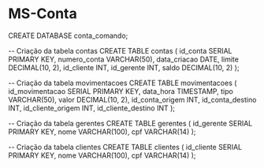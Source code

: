# MS-Conta

CREATE DATABASE conta_comando;

-- Criação da tabela contas
CREATE TABLE contas (
    id_conta SERIAL PRIMARY KEY,
    numero_conta VARCHAR(50),
    data_criacao DATE,
    limite DECIMAL(10, 2),
    id_cliente INT,
    id_gerente INT,
    saldo DECIMAL(10, 2)
);

-- Criação da tabela movimentacoes
CREATE TABLE movimentacoes (
    id_movimentacao SERIAL PRIMARY KEY,
    data_hora TIMESTAMP,
    tipo VARCHAR(50),
    valor DECIMAL(10, 2),
    id_conta_origem INT,
    id_conta_destino INT,
    id_cliente_origem INT,
    id_cliente_destino INT
);

-- Criação da tabela gerentes
CREATE TABLE gerentes (
    id_gerente SERIAL PRIMARY KEY,
    nome VARCHAR(100),
    cpf VARCHAR(14)
);

-- Criação da tabela clientes
CREATE TABLE clientes (
    id_cliente SERIAL PRIMARY KEY,
    nome VARCHAR(100),
    cpf VARCHAR(14)
);
